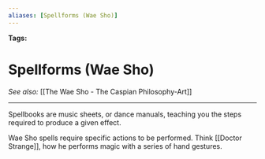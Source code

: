 ```yaml
---
aliases: [Spellforms (Wae Sho)]
---
```


**Tags:** 
# Spellforms (Wae Sho)
*See also:* [[The Wae Sho - The Caspian Philosophy-Art]]
___
Spellbooks are music sheets, or dance manuals, teaching you the steps required to produce a given effect.

Wae Sho spells require specific actions to be performed. Think [[Doctor Strange]], how he performs magic with a series of hand gestures.